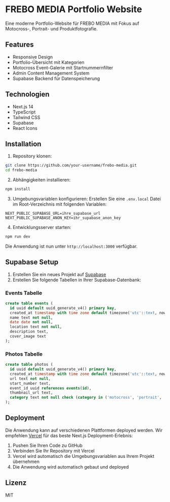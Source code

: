 # FREBO MEDIA Portfolio Website

Eine moderne Portfolio-Website für FREBO MEDIA mit Fokus auf Motocross-, Portrait- und Produktfotografie.

## Features

- Responsive Design
- Portfolio-Übersicht mit Kategorien
- Motocross Event-Galerie mit Startnummernfilter
- Admin Content Management System
- Supabase Backend für Datenspeicherung

## Technologien

- Next.js 14
- TypeScript
- Tailwind CSS
- Supabase
- React Icons

## Installation

1. Repository klonen:
```bash
git clone https://github.com/your-username/frebo-media.git
cd frebo-media
```

2. Abhängigkeiten installieren:
```bash
npm install
```

3. Umgebungsvariablen konfigurieren:
Erstellen Sie eine `.env.local` Datei im Root-Verzeichnis mit folgenden Variablen:
```
NEXT_PUBLIC_SUPABASE_URL=ihre_supabase_url
NEXT_PUBLIC_SUPABASE_ANON_KEY=ihr_supabase_anon_key
```

4. Entwicklungsserver starten:
```bash
npm run dev
```

Die Anwendung ist nun unter `http://localhost:3000` verfügbar.

## Supabase Setup

1. Erstellen Sie ein neues Projekt auf [Supabase](https://supabase.com)
2. Erstellen Sie folgende Tabellen in Ihrer Supabase-Datenbank:

### Events Tabelle
```sql
create table events (
  id uuid default uuid_generate_v4() primary key,
  created_at timestamp with time zone default timezone('utc'::text, now()) not null,
  name text not null,
  date date not null,
  location text not null,
  description text,
  cover_image text
);
```

### Photos Tabelle
```sql
create table photos (
  id uuid default uuid_generate_v4() primary key,
  created_at timestamp with time zone default timezone('utc'::text, now()) not null,
  url text not null,
  start_number text,
  event_id uuid references events(id),
  thumbnail_url text,
  category text not null check (category in ('motocross', 'portrait', 'product'))
);
```

## Deployment

Die Anwendung kann auf verschiedenen Plattformen deployed werden. Wir empfehlen [Vercel](https://vercel.com) für das beste Next.js Deployment-Erlebnis:

1. Pushen Sie Ihren Code zu GitHub
2. Verbinden Sie Ihr Repository mit Vercel
3. Vercel wird automatisch die Umgebungsvariablen aus Ihrem Projekt übernehmen
4. Die Anwendung wird automatisch gebaut und deployed

## Lizenz

MIT 